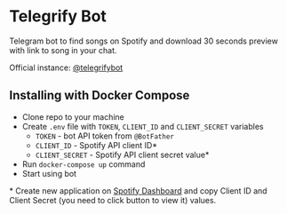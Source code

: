 # Telegrify Bot

Telegram bot to find songs on Spotify and download 30 seconds 
preview with link to song in your chat.

Official instance: [@telegrifybot](https://t.me/telegrifybot)

## Installing with Docker Compose

- Clone repo to your machine
- Create `.env` file with `TOKEN`, `CLIENT_ID` and `CLIENT_SECRET` variables
    - `TOKEN` - bot API token from `@BotFather`
    - `CLIENT_ID` - Spotify API client ID*
    - `CLIENT_SECRET` - Spotify API client secret value*
- Run `docker-compose up` command
- Start using bot

\* Create new application on [Spotify Dashboard](https://developer.spotify.com/dashboard/applications) and copy Client ID and Client Secret (you need to click button to view it) values.